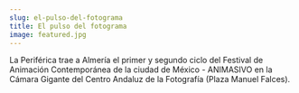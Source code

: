 ```yaml
---
slug: el-pulso-del-fotograma
title: El pulso del fotograma
image: featured.jpg
---
```


La Periférica trae a Almería el primer y segundo ciclo del Festival de Animación
Contemporánea de la ciudad de México - ANIMASIVO en la Cámara Gigante del Centro
Andaluz de la Fotografía (Plaza Manuel Falces).
